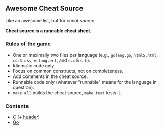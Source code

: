 Awesome Cheat Source
--------------------

Like an awesome list, but for _cheat source_.

**Cheat source is a runnable cheat sheet.**

### Rules of the game

-   One or maximally two files per language (e.g., `golang.go`,
    `html5.html`, `css3.css`, `erlang.erl`, and `c.c` & `c.h`).
-   Idiomatic code only.
-   Focus on common constructs, not on completeness.
-   Add comments in the cheat source.
-   Runnable code only (whatever "runnable" means for the language in
    question).
-   `make all` builds the cheat source, `make test` tests it.

### Contents

-   [C](c.c) (+ [header](c.h))
-   [Go](golang.go)
